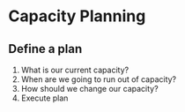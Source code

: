 # Capacity Planning

## Define a plan
1. What is our current capacity?
1. When are we going to run out of capacity?
1. How should we change our capacity?
1. Execute plan
